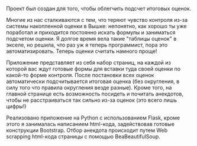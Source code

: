Проект был создан для того, чтобы облегчить подсчет итоговых оценок.

Многие из нас сталкиваются с тем, что теряют чувство контроля из-за системы накопленной оценки в Вышке: непонятно, как хорошо ты уже поработал и приходится постоянно искать формулы и заниматься подсчетом оценки. Я долгое время вела такие "таблицы оценок" в экселе, но решила, что раз уж я теперь программист, пора это автоматизировать. Теперь оценки считать намного проще!

Приложение представляет из себя набор страниц, на каждой из которой вас ждут готовые формы для вставки туда своей оценки по какой-то форме контроля. После постановки всех оценок автоматически подсчитывается итоговая оценка (без округления, в силу того что правила округления везде разные). Кроме того, на главной странице есть возможность посидеть и почитать анекдотов, чтобы не расстраиваться так сильно из-за оценок (это всего лишь цифры!)

Реализовано приложение на Python с использованием Flask, кроме этого я занималась написанием html-кода, задействовав готовые конструкции Bootstrap. Отбор анекдота происходит путем Web scrapping html-кода страницы с помощью BeaBeautifulSoup.
